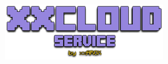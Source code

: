 <p align="center">
  <a href="https://github.com/xxAROX-xxCLOUD/.github-private/tree/main/profile/README.md"><img src="https://github.com/xxAROX-xxCLOUD/.github/blob/main/title.png" /></a>
</p>
